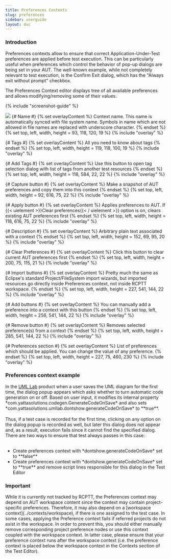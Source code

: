 ```yaml
---
title: Preferences Contexts
slug: preferences
sidebar: userguide
layout: doc
---
```


###  Introduction

Preferences contexts allow to ensure that correct Application-Under-Test preferences are applied before test execution. 
This can be particularly useful when preferences which control the behavior of pop-up dialogs are being set in your AUT. 
The well-known example, while not completely relevant to test execution, is the Confirm Exit dialog, which has the "Always exit without prompt" checkbox.

The Preferences Context editor displays tree of all available preferences and allows modifying/removing some of their values. 

{% include "screenshot-guide" %}
<div class="screenshot">
  <img src="{{site.url}}/shared/img/screenshot-preferences-context-editor.png"></img>
  {# Name #}
  {% set overlayContent %}
  Context name. This name is automatically synced with file system name. Symbols in name which are not allowed in file names are replaced with underscore character.
  {% endset %}
  {% set top, left, width, height = 93, 118, 120, 19 %}
  {% include "overlay" %}
  
  {# Tags #}
  {% set overlayContent %}
  All you need to know about tags
  {% endset %}
  {% set top, left, width, height = 119, 118, 100, 19 %}
  {% include "overlay" %}

  {# Add Tags #}
  {% set overlayContent %}
  Use this button to open tag selection dialog with list of tags from another test resources
  {% endset %}
  {% set top, left, width, height = 118, 584, 22, 22 %}
  {% include "overlay" %}
  
  {# Capture button  #}
  {% set overlayContent %}
  Make a snapshot of AUT preferences and copy them into this context
  {% endset %}
  {% set top, left, width, height = 92, 616, 75, 22 %}
  {% include "overlay" %}

  {# Apply button  #}
  {% set overlayContent %}
  Applies preferences to AUT.   If {{< uielement >}}Clear preferences{{< / uielement >}} option is on, clears existing AUT preferences first
  {% endset %}
  {% set top, left, width, height = 118, 616, 75, 22 %}
  {% include "overlay" %}
  
   {# Description #}
  {% set overlayContent %}
  Arbitrary plain text associated with a context
  {% endset %}
  {% set top, left, width, height = 152, 69, 95, 20 %}
  {% include "overlay" %}

  {# Clear Preferences #}
  {% set overlayContent %}
  Click this button to clear current AUT preferences first
  {% endset %}
  {% set top, left, width, height = 200, 75, 115, 21 %}
  {% include "overlay" %}
  
  {# Import buttons #}
  {% set overlayContent %}
  Pretty much the same as Eclipse's standard Project/FileSystem import wizards, but imported resources go directly inside Preferences context, not inside RCPTT workspace.
  {% endset %}
  {% set top, left, width, height = 227, 541, 144, 22 %}
  {% include "overlay" %}
  
  {# Add buttons #}
  {% set overlayContent %}
  You can manually add a preference into a context with this button
  {% endset %}
  {% set top, left, width, height = 256, 541, 144, 22 %}
  {% include "overlay" %}
  
  {# Remove button #}
  {% set overlayContent %}
  Removes selected preference(s) from a context
  {% endset %}
  {% set top, left, width, height = 285, 541, 144, 22 %}
  {% include "overlay" %}
  
  {# Preferences section #}
  {% set overlayContent %}
  List of preferences which should be applied. You can change the value of any preference.
  {% endset %}
  {% set top, left, width, height = 227, 75, 460, 230 %}
  {% include "overlay" %}
  
  </div>
  
 
  <div class="panel panel-info">
  <div class="panel-heading">
    <h3 class="panel-title">Preferences context example</h3>
  </div>
  <div class="panel-body">
    In the <a href="http://uml-lab.com">UML Lab</a> product when a user saves the UML diagram for the first time, the dialog popup appears which asks whether to turn automatic code generation on or off. 
    Based on user input, it modifies its internal property *com.yattasolutions.codegen.GenerateCodeOnSave* and also sets *com.yattasolutions.umllab.dontshow.generateCodeOnSave* to **true**.
    <br><br>
	Thus, if a test case is recorded for the first time, clicking on any option on the dialog popup is recorded as well, but later this dialog does not appear and, as a result, execution fails since it cannot find the specified dialog. 
	There are two ways to ensure that test always passes in this case:
	<br><br>
<ul>
<li>Create preferences context with *dontshow.generateCodeOnSave* set to **false**</li>
<li>Create preferences context with *dontshow.generateCodeOnSave* set to **true** and remove script lines responsible for this dialog in the Test Editor</li>
<ul>  
  </div>
</div>

<div class="panel panel-warning">
<div class="panel-heading">
    <h3 class="panel-title">Important</h3>
  </div>
  <div class="panel-body">
    While it is currently not tracked by RCPTT, the Preferences context may depend on AUT workspace content since the context may contain project-specific preferences. 
    Therefore, it may also depend on a [workspace context](../contexts/workspace), if there is one assigned to the test case. 
    In some cases, applying the Preference context fails if referred projects do not exist in the workspace.
     In order to prevent this, you should either manually remove corresponding project preference nodes or use this context coupled with the workspace context. 
     In latter case, please ensure that your preference context runs after the workspace context (i.e. the preference context 
     is placed below the workspace context in the Contexts section of the Test Editor).
  </div>
</div>


  
